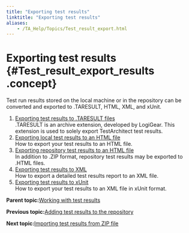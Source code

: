 ```yaml
--- 
title: "Exporting test results"
linktitle: "Exporting test results"
aliases: 
    - /TA_Help/Topics/Test_result_export.html
---
```

# Exporting test results {#Test_result_export_results .concept}

Test run results stored on the local machine or in the repository can be converted and exported to .TARESULT, HTML, XML, and xUnit.

1.  [Exporting test results to .TARESULT files](../../TA_Help/Topics/ug_test_results_export_TARESULT.html)  
.TARESULT is an archive extension, developed by LogiGear. This extension is used to solely export TestArchitect test results.
2.  [Exporting local test results to an HTML file](../../TA_Help/Topics/Test_result_export_HTML.html)  
How to export your test results to an HTML file.
3.  [Exporting repository test results to an HTML file](../../TA_Help/Topics/ug_test_results_export_repository_results_HTML.html)  
In addition to .ZIP format, repository test results may be exported to .HTML files.
4.  [Exporting test results to XML](../../TA_Help/Topics/Test_result_export_XML.html)  
How to export a detailed test results report to an XML file.
5.  [Exporting test results to xUnit](../../TA_Help/Topics/Test_result_export_xUnit.html)  
How to export your test results to an XML file in xUnit format.

**Parent topic:**[Working with test results](../../TA_Help/Topics/Test_result.html)

**Previous topic:**[Adding test results to the repository](../../TA_Help/Topics/Test_result_storing.html)

**Next topic:**[Importing test results from ZIP file](../../TA_Help/Topics/Test_result_import.html)


